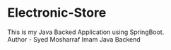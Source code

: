 # Electronic-Store
This is my Java Backed Application using SpringBoot.
<br>
Author - Syed Mosharraf Imam Java Backend
